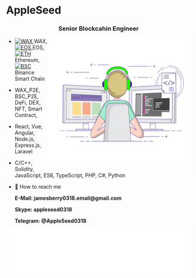 # AppleSeed


<h3 align="center">Senior Blockcahin Engineer</h3>

<img align="right" alt="GIF" src="https://github.com/Hemraj183/Hemraj183/blob/main/coding.gif" width="390" height="350" />



- <a href = "https://raw.githubusercontent.com/nullablebool/crypto-icons/master/32x32/WAX-32.png">
      <img src="https://raw.githubusercontent.com/nullablebool/crypto-icons/master/32x32/WAX-32.png" alt="WAX" title="WAX (WAXP)" style="max-width: 100%;">
    </a>WAX, 
    <a href = "https://raw.githubusercontent.com/nullablebool/crypto-icons/master/32x32/EOS-32.png">
    <img src="https://raw.githubusercontent.com/nullablebool/crypto-icons/master/32x32/EOS-32.png" alt="EOS" title="WAX (WAXP)" style="max-width: 100%;">
    </a>EOS, 
    <a href = "https://raw.githubusercontent.com/nullablebool/crypto-icons/master/32x32/ETH-32.png">
    <img src="https://raw.githubusercontent.com/nullablebool/crypto-icons/master/32x32/ETH-32.png" alt="ETH" title="WAX (WAXP)" style="max-width: 100%;">
    </a>Ethereum, 
    <a href = "https://raw.githubusercontent.com/nullablebool/crypto-icons/master/32x32/BNB-32.png">
    <img src="https://raw.githubusercontent.com/nullablebool/crypto-icons/master/32x32/BNB-32.png" alt="BSC" title="WAX (WAXP)" style="max-width: 100%;">
    </a>Binance Smart Chain

    

- WAX_P2E, BSC_P2E, DeFi, DEX, NFT, Smart Contract, 
- React, Vue, Angular, Node.js, Express.js, Laravel
- C/C++, Solidity, JavaScript, ES6, TypeScript, PHP, C#, Python

- 🤝 How to reach me 
  <p><b>E-Mail: jamesberry0318.email@gmail.com</b></p>
  <p><b>Skype: appleseed0318</b></p>
  <p><b>Telegram: @AppleSeed0318</b></p>








<div align="center">

<img height="120" alt="Thanks for visiting me" width="100%" src="https://raw.githubusercontent.com/mothblue1111/mothblue1111/master/images/marquee.svg" />
<br />
</div>
